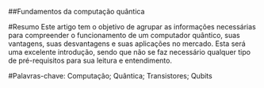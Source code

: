 ##Fundamentos da computação quântica

#Resumo
Este artigo tem o objetivo de agrupar as informações necessárias para compreender
o funcionamento de um computador quântico, suas vantagens, suas desvantagens e
suas aplicações no mercado. Esta será uma excelente introdução, sendo que não se
faz necessário qualquer tipo de pré-requisitos para sua leitura e entendimento.

#Palavras-chave:
Computação; Quântica; Transistores; Qubits

